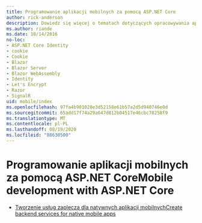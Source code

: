 ```yaml
---
title: Programowanie aplikacji mobilnych za pomocą ASP.NET Core
author: rick-anderson
description: Dowiedz się więcej o tematach dotyczących opracowywania aplikacji mobilnych za pomocą ASP.NET Core.
ms.author: riande
ms.date: 10/14/2016
no-loc:
- ASP.NET Core Identity
- cookie
- Cookie
- Blazor
- Blazor Server
- Blazor WebAssembly
- Identity
- Let's Encrypt
- Razor
- SignalR
uid: mobile/index
ms.openlocfilehash: 97fa4b901028e3d52158e61b57a2d5d940746e0d
ms.sourcegitcommit: 65add17f74a29a647d812b04517e46cbc78258f9
ms.translationtype: MT
ms.contentlocale: pl-PL
ms.lasthandoff: 08/19/2020
ms.locfileid: "88630500"
---
```

# <a name="mobile-development-with-aspnet-core"></a><span data-ttu-id="d43c9-103">Programowanie aplikacji mobilnych za pomocą ASP.NET Core</span><span class="sxs-lookup"><span data-stu-id="d43c9-103">Mobile development with ASP.NET Core</span></span>

* [<span data-ttu-id="d43c9-104">Tworzenie usług zaplecza dla natywnych aplikacji mobilnych</span><span class="sxs-lookup"><span data-stu-id="d43c9-104">Create backend services for native mobile apps</span></span>](native-mobile-backend.md)

